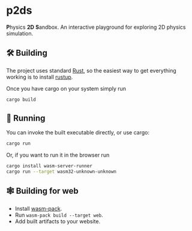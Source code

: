 # p2ds

**P**hysics **2D** **S**andbox. An interactive playground for exploring 2D physics simulation.

## 🛠 Building

The project uses standard [Rust](https://www.rust-lang.org/), so the easiest way to get everything working is to install [rustup](https://www.rust-lang.org/tools/install).

Once you have cargo on your system simply run
```sh
cargo build
```

## 👟 Running

You can invoke the built executable directly, or use cargo:
```sh
cargo run
```

Or, if you want to run it in the browser run
```sh
cargo install wasm-server-runner
cargo run --target wasm32-unknown-unknown
```

## 🕸 Building for web

- Install [wasm-pack](https://rustwasm.github.io/wasm-pack/installer/).
- Run `wasm-pack build --target web`.
- Add built artifacts to your website.
